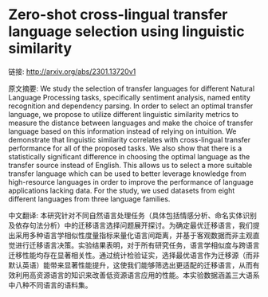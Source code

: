# Zero-shot cross-lingual transfer language selection using linguistic similarity

链接: http://arxiv.org/abs/2301.13720v1

原文摘要:
We study the selection of transfer languages for different Natural Language
Processing tasks, specifically sentiment analysis, named entity recognition and
dependency parsing. In order to select an optimal transfer language, we propose
to utilize different linguistic similarity metrics to measure the distance
between languages and make the choice of transfer language based on this
information instead of relying on intuition. We demonstrate that linguistic
similarity correlates with cross-lingual transfer performance for all of the
proposed tasks. We also show that there is a statistically significant
difference in choosing the optimal language as the transfer source instead of
English. This allows us to select a more suitable transfer language which can
be used to better leverage knowledge from high-resource languages in order to
improve the performance of language applications lacking data. For the study,
we used datasets from eight different languages from three language families.

中文翻译:
本研究针对不同自然语言处理任务（具体包括情感分析、命名实体识别及依存句法分析）中的迁移语言选择问题展开探讨。为确定最优迁移语言，我们提出采用多种语言学相似性度量指标来量化语言间距离，并基于客观数据而非主观直觉进行迁移语言决策。实验结果表明，对于所有研究任务，语言学相似度与跨语言迁移性能均存在显著相关性。通过统计检验证实，选择最优语言作为迁移源（而非默认英语）能带来显著性能提升，这使我们能够筛选出更适配的迁移语言，从而有效利用高资源语言的知识来改善低资源语言应用的性能。本实验数据涵盖三大语系中八种不同语言的语料集。
